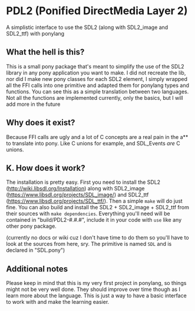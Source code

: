 # PDL2 (Ponified DirectMedia Layer 2)
A simplistic interface to use the SDL2 (along with SDL2_image and SDL2_ttf) with ponylang


## What the hell is this?
This is a small pony package that's meant to simplify the use of the SDL2 library in any pony application you want to make. I did not recreate the lib, nor did I make new pony classes for each SDL2 element, I simply wrapped all the FFI calls into one primitive and adapted them for ponylang types and functions. You can see this as a simple translation between two languages. Not all the functions are implemented currently, only the basics, but I will add more in the future

## Why does it exist?
Because FFI calls are ugly and a lot of C concepts are a real pain in the a** to translate into pony. Like C unions for example, and SDL_Events _are_ C unions.

## K. How does it work?
The installation is pretty easy. First you need to install the SDL2 (http://wiki.libsdl.org/Installation) along with SDL2_image (https://www.libsdl.org/projects/SDL_image/) and SDL2_ttf (https://www.libsdl.org/projects/SDL_ttf/).
Then a simple `make` will do just fine. You can also build and install the SDL2 + SDL2_image + SDL2_ttf from their sources with `make dependencies`.
Everything you'll need will be contained in "build/PDL2-#.#.#", include it in your code with `use` like any other pony package.

(currently no docs or wiki cuz I don't have time to do them so you'll have to look at the sources from here, sry. The primitive is named `SDL` and is declared in "SDL.pony")

## Additional notes
Please keep in mind that this is my very first project in ponylang, so things might not be very well done. They should improve over time though as I learn more about the language. This is just a way to have a basic interface to work with and make the learning easier.
